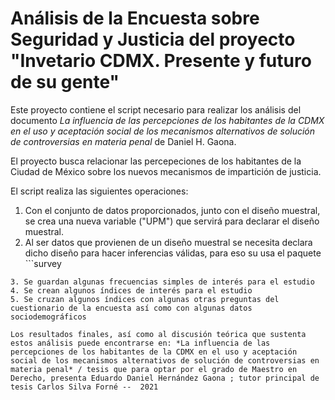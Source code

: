 # Análisis de la Encuesta sobre Seguridad y Justicia del proyecto "Invetario CDMX. Presente y futuro de su gente"

Este proyecto contiene el script necesario para realizar los análisis del documento *La influencia de las percepciones de los habitantes de la CDMX en el uso y aceptación social de los mecanismos alternativos de solución de controversias en materia penal* de Daniel H. Gaona.

El proyecto busca relacionar las percepeciones de los habitantes de la Ciudad de México sobre los nuevos mecanismos de impartición de justicia.


El script realiza las siguientes operaciones: 

1. Con el conjunto de datos proporcionados, junto con el diseño muestral, se crea una nueva variable ("UPM") que servirá para declarar el diseño muestral.
2. Al ser datos que provienen de un diseño muestral se necesita declara dicho diseño para hacer inferencias válidas, para eso su usa el paquete  ```survey 
```.
3. Se guardan algunas frecuencias simples de interés para el estudio
4. Se crean algunos índices de interés para el estudio
5. Se cruzan algunos índices con algunas otras preguntas del cuestionario de la encuesta así como con algunas datos sociodemográficos 

Los resultados finales, así como al discusión teórica que sustenta estos análisis puede encontrarse en: *La influencia de las percepciones de los habitantes de la CDMX en el uso y aceptación social de los mecanismos alternativos de solución de controversias en materia penal* / tesis que para optar por el grado de Maestro en Derecho, presenta Eduardo Daniel Hernández Gaona ; tutor principal de tesis Carlos Silva Forné --  2021


